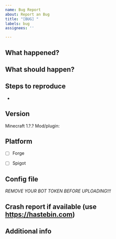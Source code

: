 ```yaml
---
name: Bug Report
about: Report an Bug
title: "[BUG] "
labels: bug
assignees: ''

---
```


**What happened?**
-

**What should happen?**
-

**Steps to reproduce**
- 
- 


**Version**
-
Minecraft 1.?.?
Mod/plugin:

**Platform**
-
- [ ] Forge
- [ ] Spigot


**Config file**
-
*REMOVE YOUR BOT TOKEN BEFORE UPLOADING!!!*

**Crash report if available (use https://hastebin.com)**
-

**Additional info**
-

